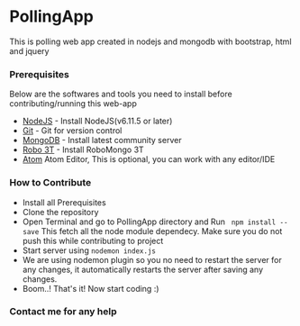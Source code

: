 # PollingApp
This is polling web app created in nodejs and mongodb with bootstrap, html and jquery

### Prerequisites

Below are the softwares and tools you need to install before contributing/running this web-app

* [NodeJS](https://nodejs.org/en/) - Install NodeJS(v6.11.5 or later)
* [Git](https://git-scm.com/) - Git for version control
* [MongoDB](https://www.mongodb.com/download-center?jmp=homepage#community) - Install latest community server
* [Robo 3T](https://robomongo.org/download) - Install RoboMongo 3T
* [Atom](https://atom.io/) Atom Editor, This is optional, you can work with any editor/IDE

### How to Contribute

* Install all Prerequisites
* Clone the repository
* Open Terminal and go to PollingApp directory and Run ``` npm install --save``` This fetch all the node module dependecy. Make sure you do not push this while contributing to project
* Start server using ```nodemon index.js```
* We are using nodemon plugin so you no need to restart the server for any changes, it automatically restarts the server after saving any changes.
* Boom..! That's it! Now start coding :)

### Contact me for any help
